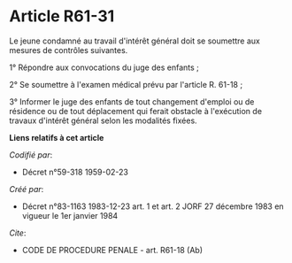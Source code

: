 # Article R61-31

Le jeune condamné au travail d'intérêt général doit se soumettre aux mesures de contrôles suivantes.

1° Répondre aux convocations du juge des enfants ;

2° Se soumettre à l'examen médical prévu par l'article R. 61-18 ;

3° Informer le juge des enfants de tout changement d'emploi ou de résidence ou de tout déplacement qui ferait obstacle à
l'exécution de travaux d'intérêt général selon les modalités fixées.

**Liens relatifs à cet article**

_Codifié par_:

  - Décret n°59-318 1959-02-23

_Créé par_:

  - Décret n°83-1163 1983-12-23 art. 1 et art. 2 JORF 27 décembre 1983 en vigueur le 1er janvier 1984

_Cite_:

  - CODE DE PROCEDURE PENALE - art. R61-18 (Ab)
